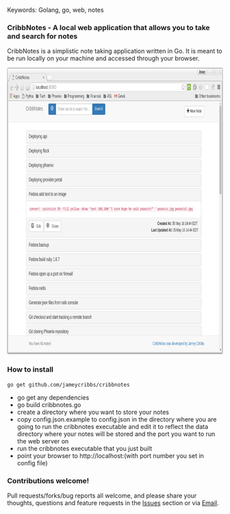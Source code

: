 Keywords: Golang, go, web, notes

### CribbNotes - A local web application that allows you to take and search for notes

CribbNotes is a simplistic note taking application written in Go.  It is meant to be run locally on your machine and accessed through your browser.

<p align="center">
  <img src="cribbnotes_screenshot.png" width="890" height="668" alt="CribbNotes Example App" />
</p>

### How to install

~~~
go get github.com/jameycribbs/cribbnotes
~~~

- go get any dependencies
- go build cribbnotes.go
- create a directory where you want to store your notes
- copy config.json.example to config.json in the directory where you are going to run the cribbnotes executable and edit it to reflect the data directory where your notes will be stored and the port you want to run the web server on
- run the cribbnotes executable that you just built
- point your browser to http://localhost:(with port number you set in config file)


### Contributions welcome!

Pull requests/forks/bug reports all welcome, and please share your thoughts, questions and feature requests in the [Issues] section or via [Email].

[Email]: mailto:jamey.cribbs@gmail.com
[Issues]: https://github.com/jameycribbs/cribbnotes/issues

